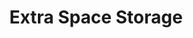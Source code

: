 ---
title: "Extra Space Storage"
url: /sugar-hill/extra-space-storage-4750-nelson-brogdon-blvd-north-east/
shop: storage rental
---